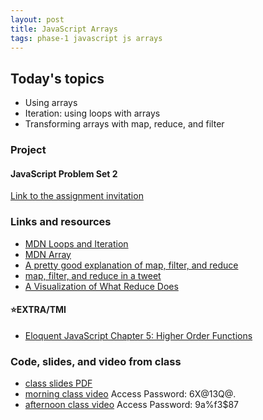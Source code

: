```yaml
---
layout: post
title: JavaScript Arrays
tags: phase-1 javascript js arrays
---
```


## Today's topics

- Using arrays
- Iteration: using loops with arrays
- Transforming arrays with map, reduce, and filter

### Project

#### JavaScript Problem Set 2

[Link to the assignment invitation](https://classroom.github.com/a/zLdG-XUF)


### Links and resources

- [MDN Loops and Iteration](https://developer.mozilla.org/en-US/docs/Web/JavaScript/Guide/Loops_and_iteration)
- [MDN Array](https://developer.mozilla.org/en-US/docs/Web/JavaScript/Reference/Global_Objects/Array)
- [A pretty good explanation of map, filter, and reduce](https://dev.to/chrisachard/map-filter-reduce-crash-course-5gan)
- [map, filter, and reduce in a tweet](https://twitter.com/steveluscher/status/741089564329054208)
- [A Visualization of What Reduce Does](http://reduce.surge.sh/)

#### ⭐️EXTRA/TMI

- [Eloquent JavaScript Chapter 5: Higher Order Functions](https://eloquentjavascript.net/05_higher_order.html)

### Code, slides, and video from class

- [class slides PDF](/slide-decks/js-arrays.pdf)
- [morning class video](https://us02web.zoom.us/rec/share/3pV8BJT-82BLT7PT5GfTUacfDtTsT6a8h3JPqPEOzBw7AsoSLsgNLykhkxpJBS9U) Access Password: 6X@13Q@.
- [afternoon class video](https://us02web.zoom.us/rec/share/psVUBprg9W9OX9bc4l34B6wPHab5X6a8hnMY-aYNyxvkY5oG7QPbq6KhpJ5M3V0K) Access Password: 9a%f3$87
